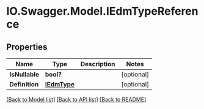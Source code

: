 # IO.Swagger.Model.IEdmTypeReference
## Properties

Name | Type | Description | Notes
------------ | ------------- | ------------- | -------------
**IsNullable** | **bool?** |  | [optional] 
**Definition** | [**IEdmType**](IEdmType.md) |  | [optional] 

[[Back to Model list]](../README.md#documentation-for-models) [[Back to API list]](../README.md#documentation-for-api-endpoints) [[Back to README]](../README.md)

